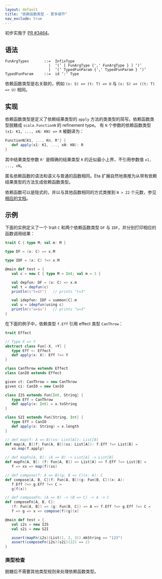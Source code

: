 ```yaml
---
layout: default
title: "依赖函数类型 - 更多细节"
nav_exclude: true
---
```


初步实施于 [PR #3464](https://github.com/lampepfl/dotty/pull/3464)。

## 语法

```ebnf
FunArgTypes       ::=  InfixType
                    |  ‘(’ [ FunArgType {',' FunArgType } ] ‘)’
                    |  ‘(’ TypedFunParam {',' TypedFunParam } ‘)’
TypedFunParam     ::=  id ‘:’ Type
```

依赖函数类型是右关联的，例如 `(s: S) => (t: T) => U` 与 `(s: S) => ((t: T) => U)` 相同。

## 实现

依赖函数类型是定义了依赖结果类型的 `apply` 方法的类类型的简写。依赖函数类型脱糖成 `scala.FunctionN` 的 refinement type。
有 `N` 个参数的依赖函数类型 `(x1: K1, ..., xN: KN) => R` 被翻译为：

```scala
FunctionN[K1, ..., Kn, R'] {
   def apply(x1: K1, ..., xN: KN): R
}
```

其中结果类型参数 `R'` 是精确的结果类型 `R` 的近似最小上界，不引用参数值 `x1, ..., xN`。

匿名依赖函数的语法和语义与普通的函数相同。Eta 扩展自然地类推为从带有依赖结果类型的方法生成依赖函数类型。

依赖函数可以是隐式的，并以与其他函数相同的方式类推到 `N > 22` 个元数，参见[相应的文档](../dropped-features/limit22.md)。

## 示例

下面的实例定义了一个 trait `C` 和两个依赖函数类型 `DF` 与 `IDF`，并分别打印相应的函数调用结果：

[depfuntype.scala]: https://github.com/lampepfl/dotty/blob/master/tests/pos/depfuntype.scala

```scala
trait C { type M; val m: M }

type DF = (x: C) => x.M

type IDF = (x: C) ?=> x.M

@main def test = {
   val c = new C { type M = Int; val m = 3 }

   val depfun: DF = (x: C) => x.m
   val t = depfun(c)
   println(s"t=$t")   // prints "t=3"

   val idepfun: IDF = summon[C].m
   val u = idepfun(using c)
   println(s"u=$u")   // prints "u=3"
}
```

在下面的例子中，依赖类型 `f.Eff` 引用 effect 类型 `CanThrow`：

[eff-dependent.scala]: https://github.com/lampepfl/dotty/blob/master/tests/run/eff-dependent.scala

```scala
trait Effect

// Type X => Y
abstract class Fun[-X, +Y] {
   type Eff <: Effect
   def apply(x: X): Eff ?=> Y
}

class CanThrow extends Effect
class CanIO extends Effect

given ct: CanThrow = new CanThrow
given ci: CanIO = new CanIO

class I2S extends Fun[Int, String] {
   type Eff = CanThrow
   def apply(x: Int) = x.toString
}

class S2I extends Fun[String, Int] {
   type Eff = CanIO
   def apply(x: String) = x.length
}

// def map(f: A => B)(xs: List[A]): List[B]
def map[A, B](f: Fun[A, B])(xs: List[A]): f.Eff ?=> List[B] =
   xs.map(f.apply)

// def mapFn[A, B]: (A => B) -> List[A] -> List[B]
def mapFn[A, B]: (f: Fun[A, B]) => List[A] => f.Eff ?=> List[B] =
   f => xs => map(f)(xs)

// def compose(f: A => B)(g: B => C)(x: A): C
def compose[A, B, C](f: Fun[A, B])(g: Fun[B, C])(x: A):
   f.Eff ?=> g.Eff ?=> C =
   g(f(x))

// def composeFn: (A => B) -> (B => C) -> A -> C
def composeFn[A, B, C]:
   (f: Fun[A, B]) => (g: Fun[B, C]) => A => f.Eff ?=> g.Eff ?=> C =
   f => g => x => compose(f)(g)(x)

@main def test = {
   val i2s = new I2S
   val s2i = new S2I

   assert(mapFn(i2s)(List(1, 2, 3)).mkString == "123")
   assert(composeFn(i2s)(s2i)(22) == 2)
}
```

### 类型检查

脱糖后不需要其他类型规则来处理依赖函数类型。
